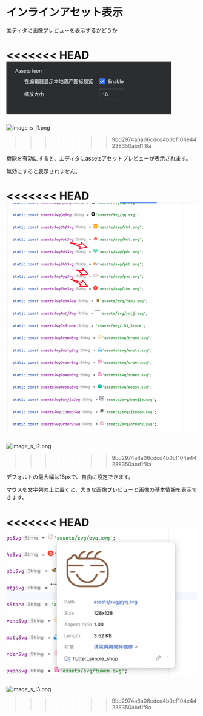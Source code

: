 # インラインアセット表示


エディタに画像プレビューを表示するかどうか

<<<<<<< HEAD
![image_s_i1.png](../../assets/images/image_s_i1.png)
=======
![image_s_i1.png](/images/image_s_i1.png)
>>>>>>> 9bd2974a6a06cdcd4b0cf104e44238350abd1f8a


機能を有効にすると、エディタにassetsアセットプレビューが表示されます。

無効にすると表示されません。


<<<<<<< HEAD
![image_s_i2.png](../../assets/images/image_s_i2.png)
=======
![image_s_i2.png](/images/image_s_i2.png)
>>>>>>> 9bd2974a6a06cdcd4b0cf104e44238350abd1f8a


デフォルトの最大幅は16pxで、自由に設定できます。


マウスを文字列の上に置くと、大きな画像プレビューと画像の基本情報を表示できます。

<<<<<<< HEAD
![image_s_i3.png](../../assets/images/image_s_i3.png)
=======
![image_s_i3.png](/images/image_s_i3.png)
>>>>>>> 9bd2974a6a06cdcd4b0cf104e44238350abd1f8a
